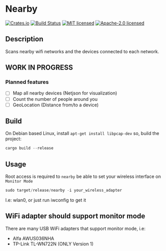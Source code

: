 # Nearby

[![Crates.io](https://img.shields.io/crates/v/nearby.svg)](https://crates.io/crates/nearby)
[![Build Status](https://travis-ci.org/wisespace-io/nearby.png?branch=master)](https://travis-ci.org/wisespace-io/nearby)
[![MIT licensed](https://img.shields.io/badge/License-MIT-blue.svg)](./LICENSE-MIT)
[![Apache-2.0 licensed](https://img.shields.io/badge/License-Apache%202.0-blue.svg)](./LICENSE-APACHE)

## Description

Scans nearby wifi networks and the devices connected to each network.

## WORK IN PROGRESS

### Planned features

- [ ] Map all nearby devices (Netjson for visualization)
- [ ] Count the number of people around you
- [ ] GeoLocation (Distance from/to a device)

## Build

On Debian based Linux, install `apt-get install libpcap-dev` so, build the project:

```rust
cargo build --release
```

## Usage

Root access is required to `nearby` be able to set your wireless interface on `Monitor Mode`

```rust
sudo target/release/nearby -i your_wireless_adapter
```

I.e: wlan0, or just run iwconfig to get it

## WiFi adapter should support monitor mode

There are many USB WiFi adapters that support monitor mode, i.e:

- Alfa AWUS036NHA
- TP-Link TL-WN722N (ONLY Version 1)
